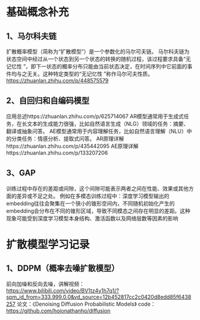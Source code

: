 # 基础概念补充
## 1、马尔科夫链
  扩散概率模型（简称为“扩散模型”）是一个参数化的马尔可夫链。
  马尔科夫链为状态空间中经过从一个状态到另一个状态的转换的随机过程，该过程要求具备“无记忆性 ”，即下一状态的概率分布只能由当前状态决定，在时间序列中它前面的事件均与之无关。这种特定类型的“无记忆性 ”称作马尔可夫性质。
  https://zhuanlan.zhihu.com/p/448575579
## 2、自回归和自编码模型
  应用总述https://zhuanlan.zhihu.com/p/625714067
  AR模型通常用于生成式任务，在长文本的生成能力很强，比如自然语言生成（NLG）领域的任务：摘要、翻译或抽象问答。
  AE模型通常用于内容理解任务，比如自然语言理解（NLU）中的分类任务：情感分析、提取式问答。
  AR原理详解https://zhuanlan.zhihu.com/p/435442095
  AE原理详解https://zhuanlan.zhihu.com/p/133207206
## 3、GAP
  训练过程中存在的差距或间隙，这个间隙可能表示两者之间在性能、效果或其他方面的差异或不足之处。
  例如在多模态训练过程中：深度学习模型输出的embedding往往会聚集在一个狭小的锥形空间内，不同随机初始化产生的embedding会分布在不同的锥形区域，导致不同模态之间存在明显的差距。这种现象可能受到深度学习模型本身结构、激活函数以及网络层数等因素的影响
# 扩散模型学习记录
## 1、DDPM（概率去噪扩散模型）
  前向加噪和反向去噪，讲解视频：https://www.bilibili.com/video/BV1tz4y1h7q1/?spm_id_from=333.999.0.0&vd_source=12b452817cc2c0420d8edd85f6438257
  论文：《Denoising Diffusion Probabilistic Models》
  code：https://github.com/hojonathanho/diffusion
